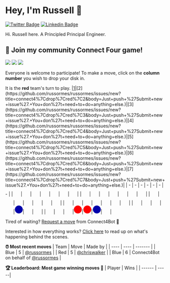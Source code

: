 # Hey, I'm Russell 👋

[![Twitter Badge](https://img.shields.io/badge/-@NectarSoft-1ca0f1?style=flat-square&labelColor=1ca0f1&logo=twitter&logoColor=white&link=https://twitter.com/NectarSoft)](https://twitter.com/NectarSoft) [![Linkedin Badge](https://img.shields.io/badge/-RussOrmes-blue?style=flat-square&logo=Linkedin&logoColor=white&link=https://www.linkedin.com/in/russellormes/)](https://www.linkedin.com/in/russellormes/)

Hi. Russell here. A Principled Principal Engineer.

## :game_die: Join my community Connect Four game!
![](https://img.shields.io/badge/Moves%20played-4-blue)
![](https://img.shields.io/badge/Completed%20games-0-brightgreen)
![](https://img.shields.io/badge/Total%20players-2-orange)

Everyone is welcome to participate! To make a move, click on the **column number** you wish to drop your disk in.

It is the **red** team's turn to play.
|[1](https://github.com/russormes/russormes/issues/new?title=connect4%7Cdrop%7Cred%7C1&body=Just+push+%27Submit+new+issue%27.+You+don%27t+need+to+do+anything+else.)|[2](https://github.com/russormes/russormes/issues/new?title=connect4%7Cdrop%7Cred%7C2&body=Just+push+%27Submit+new+issue%27.+You+don%27t+need+to+do+anything+else.)|[3](https://github.com/russormes/russormes/issues/new?title=connect4%7Cdrop%7Cred%7C3&body=Just+push+%27Submit+new+issue%27.+You+don%27t+need+to+do+anything+else.)|[4](https://github.com/russormes/russormes/issues/new?title=connect4%7Cdrop%7Cred%7C4&body=Just+push+%27Submit+new+issue%27.+You+don%27t+need+to+do+anything+else.)|[5](https://github.com/russormes/russormes/issues/new?title=connect4%7Cdrop%7Cred%7C5&body=Just+push+%27Submit+new+issue%27.+You+don%27t+need+to+do+anything+else.)|[6](https://github.com/russormes/russormes/issues/new?title=connect4%7Cdrop%7Cred%7C6&body=Just+push+%27Submit+new+issue%27.+You+don%27t+need+to+do+anything+else.)|[7](https://github.com/russormes/russormes/issues/new?title=connect4%7Cdrop%7Cred%7C7&body=Just+push+%27Submit+new+issue%27.+You+don%27t+need+to+do+anything+else.)|
| - | - | - | - | - | - | - |
|![](https://raw.githubusercontent.com/russormes/russormes/master/images/blank.png)|![](https://raw.githubusercontent.com/russormes/russormes/master/images/blank.png)|![](https://raw.githubusercontent.com/russormes/russormes/master/images/blank.png)|![](https://raw.githubusercontent.com/russormes/russormes/master/images/blank.png)|![](https://raw.githubusercontent.com/russormes/russormes/master/images/blank.png)|![](https://raw.githubusercontent.com/russormes/russormes/master/images/blank.png)|![](https://raw.githubusercontent.com/russormes/russormes/master/images/blank.png)|
|![](https://raw.githubusercontent.com/russormes/russormes/master/images/blank.png)|![](https://raw.githubusercontent.com/russormes/russormes/master/images/blank.png)|![](https://raw.githubusercontent.com/russormes/russormes/master/images/blank.png)|![](https://raw.githubusercontent.com/russormes/russormes/master/images/blank.png)|![](https://raw.githubusercontent.com/russormes/russormes/master/images/blank.png)|![](https://raw.githubusercontent.com/russormes/russormes/master/images/blank.png)|![](https://raw.githubusercontent.com/russormes/russormes/master/images/blank.png)|
|![](https://raw.githubusercontent.com/russormes/russormes/master/images/blank.png)|![](https://raw.githubusercontent.com/russormes/russormes/master/images/blank.png)|![](https://raw.githubusercontent.com/russormes/russormes/master/images/blank.png)|![](https://raw.githubusercontent.com/russormes/russormes/master/images/blank.png)|![](https://raw.githubusercontent.com/russormes/russormes/master/images/blank.png)|![](https://raw.githubusercontent.com/russormes/russormes/master/images/blank.png)|![](https://raw.githubusercontent.com/russormes/russormes/master/images/blank.png)|
|![](https://raw.githubusercontent.com/russormes/russormes/master/images/blank.png)|![](https://raw.githubusercontent.com/russormes/russormes/master/images/blank.png)|![](https://raw.githubusercontent.com/russormes/russormes/master/images/blank.png)|![](https://raw.githubusercontent.com/russormes/russormes/master/images/blank.png)|![](https://raw.githubusercontent.com/russormes/russormes/master/images/blank.png)|![](https://raw.githubusercontent.com/russormes/russormes/master/images/blank.png)|![](https://raw.githubusercontent.com/russormes/russormes/master/images/blank.png)|
|![](https://raw.githubusercontent.com/russormes/russormes/master/images/blank.png)|![](https://raw.githubusercontent.com/russormes/russormes/master/images/blank.png)|![](https://raw.githubusercontent.com/russormes/russormes/master/images/blank.png)|![](https://raw.githubusercontent.com/russormes/russormes/master/images/blank.png)|![](https://raw.githubusercontent.com/russormes/russormes/master/images/blue.png)|![](https://raw.githubusercontent.com/russormes/russormes/master/images/blank.png)|![](https://raw.githubusercontent.com/russormes/russormes/master/images/blank.png)|
|![](https://raw.githubusercontent.com/russormes/russormes/master/images/blank.png)|![](https://raw.githubusercontent.com/russormes/russormes/master/images/blank.png)|![](https://raw.githubusercontent.com/russormes/russormes/master/images/blank.png)|![](https://raw.githubusercontent.com/russormes/russormes/master/images/red.png)|![](https://raw.githubusercontent.com/russormes/russormes/master/images/red.png)|![](https://raw.githubusercontent.com/russormes/russormes/master/images/blue.png)|![](https://raw.githubusercontent.com/russormes/russormes/master/images/blank.png)|

Tired of waiting? [Request a move](https://github.com/russormes/russormes/issues/new?title=connect4%7Cdrop%7Cred%7Cai&body=Just+push+%27Submit+new+issue%27.+You+don%27t+need+to+do+anything+else.) from Connect4Bot :robot: 

Interested in how everything works? [Click here](https://github.com/russormes/russormes/tree/master/connect4) to read up on what's happening behind the scenes.

**:alarm_clock: Most recent moves**
| Team | Move | Made by |
| ---- | ---- | ------- |
| Blue | 5 | [@russormes](https://github.com/russormes) |
| Red | 5 | [@chriswalker](https://github.com/chriswalker) |
| Blue | 6 | Connect4Bot on behalf of [@russormes](https://github.com/russormes) |

**:trophy: Leaderboard: Most game winning moves :100:**
| Player | Wins |
| ------ | -----|

